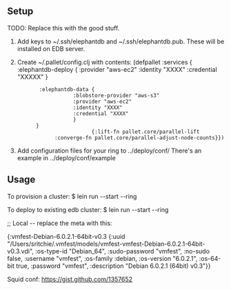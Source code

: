 ## Setup

TODO: Replace this with the good stuff.

1) Add keys to ~/.ssh/elephantdb and ~/.ssh/elephantdb.pub. These will be installed on EDB server.
2) Create ~/.pallet/config.clj with contents:
          (defpallet
               :services {
              :elephantdb-deploy {
                         :provider "aws-ec2"
                         :identity "XXXX"
                         :credential "XXXXX"
                         }

              :elephantdb-data {
                         :blobstore-provider "aws-s3"
                         :provider "aws-ec2"
                         :identity "XXXX"
                         :credential "XXXX"
                         }
             }
                               {:lift-fn pallet.core/parallel-lift
                   :converge-fn pallet.core/parallel-adjust-node-counts}})

3) Add configuration files for your ring to ../deploy/conf/<ring name>
   There's an example in ../deploy/conf/example

## Usage

To provision a cluster:
$ lein run --start --ring <ring name>

To deploy to existing edb cluster:
$ lein run --start --ring <ring name>


;; Local -- replace the meta with this:

{:vmfest-Debian-6.0.2.1-64bit-v0.3 {:uuid "/Users/sritchie/.vmfest/models/vmfest-vmfest-Debian-6.0.2.1-64bit-v0.3.vdi", :os-type-id "Debian_64", :sudo-password "vmfest", :no-sudo false, :username "vmfest", :os-family :debian, :os-version "6.0.2.1", :os-64-bit true, :password "vmfest", :description "Debian 6.0.2.1 (64bit) v0.3"}}

Squid conf: https://gist.github.com/1357652
